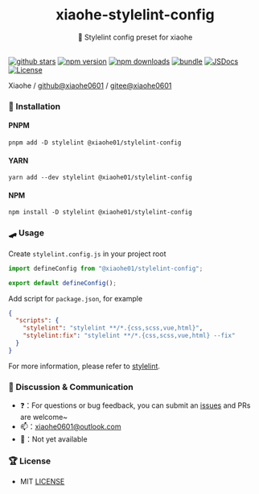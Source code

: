 <div align="center">
  <h1>xiaohe-stylelint-config</h1>
  <span>🤚 Stylelint config preset for xiaohe</span>
</div>

<br>

[![github stars][github-stars-src]][github-stars-href]
[![npm version][npm-version-src]][npm-version-href]
[![npm downloads][npm-downloads-src]][npm-downloads-href]
[![bundle][bundle-src]][bundle-href]
[![JSDocs][jsdocs-src]][jsdocs-href]
[![License][license-src]][license-href]

Xiaohe / [github@xiaohe0601](https://github.com/xiaohe0601) / [gitee@xiaohe0601](https://gitee.com/xiaohe0601)

### 🚁 Installation

#### PNPM

``` shell
pnpm add -D stylelint @xiaohe01/stylelint-config
```

#### YARN

``` shell
yarn add --dev stylelint @xiaohe01/stylelint-config
```

#### NPM

``` shell
npm install -D stylelint @xiaohe01/stylelint-config
```

### 🛹 Usage

Create `stylelint.config.js` in your project root

```js
import defineConfig from "@xiaohe01/stylelint-config";

export default defineConfig();
```

Add script for `package.json`, for example

```json
{
  "scripts": {
    "stylelint": "stylelint **/*.{css,scss,vue,html}",
    "stylelint:fix": "stylelint **/*.{css,scss,vue,html} --fix"
  }
}
```

For more information, please refer to [stylelint](https://stylelint.io).

### 🐶 Discussion & Communication

- ❓：For questions or bug feedback, you can submit an [issues](https://github.com/xiaohe0601/xiaohe-stylelint-config/issues)
  and PRs are welcome~
- 📫：[xiaohe0601@outlook.com](mailto:xiaohe0601@outlook.com)
- 🐧：Not yet available

### 🏆 License

- MIT [LICENSE](./LICENSE)

<!-- Badges -->

[github-stars-src]: https://img.shields.io/github/stars/xiaohe0601/xiaohe-stylelint-config?style=flat&colorA=080f12&colorB=1fa669&logo=GitHub

[github-stars-href]: https://github.com/xiaohe0601/xiaohe-stylelint-config

[npm-version-src]: https://img.shields.io/npm/v/@xiaohe01/stylelint-config?style=flat&colorA=080f12&colorB=1fa669

[npm-version-href]: https://npmjs.com/package/@xiaohe01/stylelint-config

[npm-downloads-src]: https://img.shields.io/npm/dm/@xiaohe01/stylelint-config?style=flat&colorA=080f12&colorB=1fa669

[npm-downloads-href]: https://npmjs.com/package/@xiaohe01/stylelint-config

[bundle-src]: https://img.shields.io/bundlephobia/minzip/@xiaohe01/stylelint-config?style=flat&colorA=080f12&colorB=1fa669&label=minzip

[bundle-href]: https://bundlephobia.com/result?p=@xiaohe01/stylelint-config

[jsdocs-src]: https://img.shields.io/badge/jsdocs-reference-080f12?style=flat&colorA=080f12&colorB=1fa669

[jsdocs-href]: https://www.jsdocs.io/package/@xiaohe01/stylelint-config

[license-src]: https://img.shields.io/github/license/xiaohe0601/xiaohe-stylelint-config.svg?style=flat&colorA=080f12&colorB=1fa669

[license-href]: https://github.com/xiaohe0601/xiaohe-stylelint-config/blob/main/LICENSE